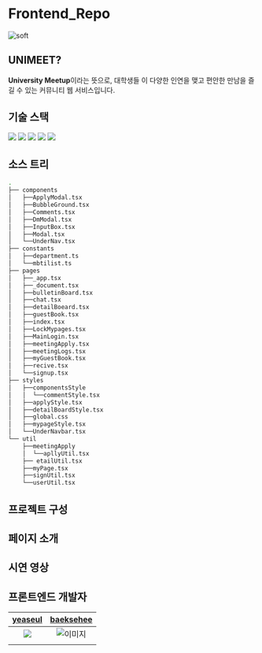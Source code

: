 # Frontend_Repo

![soft](https://capsule-render.vercel.app/api?type=soft&color=674ff4&text=UNIMEET&fontSize=40&fontColor=FFFFFF)

## UNIMEET?

**University Meetup**이라는 뜻으로, 대학생들
이 다양한 인연을 맺고 편안한 만남을 즐길 수 있는
커뮤니티 웹 서비스입니다.

## 기술 스택

<img src="https://img.shields.io/badge/TypeScript-3178C6?style=flat&logo=TypeScript&logoColor=white"/> <img src="https://img.shields.io/badge/React-61DAFB?style=flat&logo=react&logoColor=white"/> <img src="https://img.shields.io/badge/Next.js-000000?style=flat&logo=nextdotjs&logoColor=white"/> <img src ="https://img.shields.io/badge/styled-components-DB7093?style=flat&logo=styledcomponents&logoColor=white"> <img src="https://img.shields.io/badge/Vercel-000000?style=flat&logo=Vercel&logoColor=white">

## 소스 트리

```bash
.
├── components
│   ├──ApplyModal.tsx
│   ├──BubbleGround.tsx
│   ├──Comments.tsx
│   ├──DmModal.tsx
│   ├──InputBox.tsx
│   ├──Modal.tsx
│   └──UnderNav.tsx
├── constants
│   ├──department.ts
│   └──mbtilist.ts
├── pages
│   ├──_app.tsx
│   ├──_document.tsx
│   ├──bulletinBoard.tsx
│   ├──chat.tsx
│   ├──detailBoeard.tsx
│   ├──guestBook.tsx
│   ├──index.tsx
│   ├──LockMypages.tsx
│   ├──MainLogin.tsx
│   ├──meetingApply.tsx
│   ├──meetingLogs.tsx
│   ├──myGuestBook.tsx
│   ├──recive.tsx
│   └──signup.tsx
├── styles
│   ├──componentsStyle
│   │  └──commentStyle.tsx
│   ├──applyStyle.tsx
│   ├──detailBoardStyle.tsx
│   ├──global.css
│   ├──mypageStyle.tsx
│   └──UnderNavbar.tsx 
└── util
    ├──meetingApply
    │  └──apllyUtil.tsx
    ├── etailUtil.tsx
    ├──myPage.tsx
    ├──signUtil.tsx
    └──userUtil.tsx

```

## 프로젝트 구성

## 페이지 소개

## 시연 영상

## 프론트엔드 개발자

|                [yeaseul](https://github.com/yeaseul7)                | [baeksehee](https://github.com/baeksehee) |
| :------------------------------------------------------------------: | :---------------------------------------: |
| <img src = "https://avatars.githubusercontent.com/u/104067367?v=4"/> |       <img src ="" alt = "이미지"/>       |
|                                                                      |                                           |
